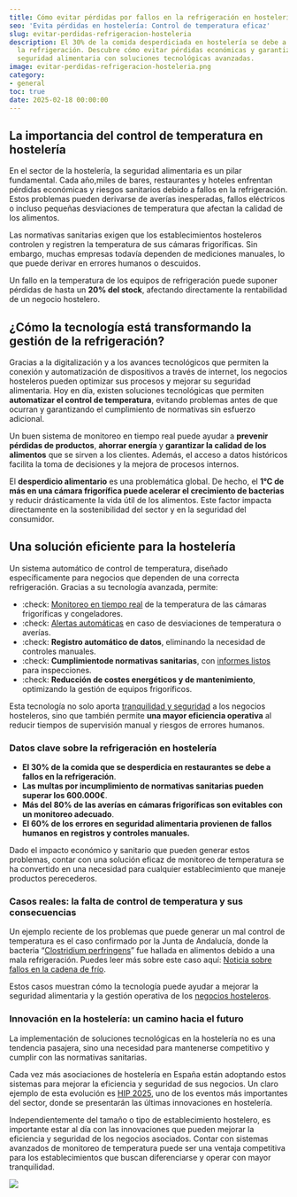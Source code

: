 ```yaml
---
title: Cómo evitar pérdidas por fallos en la refrigeración en hostelería
seo: 'Evita pérdidas en hostelería: Control de temperatura eficaz'
slug: evitar-perdidas-refrigeracion-hosteleria
description: El 30% de la comida desperdiciada en hostelería se debe a fallos en
  la refrigeración. Descubre cómo evitar pérdidas económicas y garantizar la
  seguridad alimentaria con soluciones tecnológicas avanzadas.
image: evitar-perdidas-refrigeracion-hosteleria.png
category:
- general
toc: true
date: 2025-02-18 00:00:00
---
```

## La importancia del control de temperatura en hostelería

En el sector de la hostelería, la seguridad alimentaria es un pilar fundamental. Cada año,miles de bares, restaurantes y hoteles enfrentan pérdidas económicas y riesgos sanitarios debido a fallos en la refrigeración. Estos problemas pueden derivarse de averías inesperadas, fallos eléctricos o incluso pequeñas desviaciones de temperatura que afectan la calidad de los alimentos.

Las normativas sanitarias exigen que los establecimientos hosteleros controlen y registren la temperatura de sus cámaras frigoríficas. Sin embargo, muchas empresas todavía dependen de mediciones manuales, lo que puede derivar en errores humanos o descuidos.

Un fallo en la temperatura de los equipos de refrigeración puede suponer pérdidas de hasta un **20% del stock**, afectando directamente la rentabilidad de un negocio hostelero.

## ¿Cómo la tecnología está transformando la gestión de la refrigeración?

Gracias a la digitalización y a los avances tecnológicos que permiten la conexión y automatización de dispositivos a través de internet, los negocios hosteleros pueden optimizar sus procesos y mejorar su seguridad alimentaria. Hoy en día, existen soluciones tecnológicas que permiten **automatizar el control de temperatura**, evitando problemas antes de que ocurran y garantizando el cumplimiento de normativas sin esfuerzo adicional.

Un buen sistema de monitoreo en tiempo real puede ayudar a **prevenir pérdidas de productos**, **ahorrar energía** y **garantizar la calidad de los
alimentos** que se sirven a los clientes. Además, el acceso a datos
históricos facilita la toma de decisiones y la mejora de procesos internos.

El **desperdicio alimentario** es una problemática global. De hecho, el **1°C de más en una cámara frigorífica puede acelerar el crecimiento de bacterias** y reducir drásticamente la vida útil de los alimentos. Este factor impacta directamente en la sostenibilidad del sector y en la seguridad del consumidor.

## Una solución eficiente para la hostelería

Un sistema automático de control de temperatura, diseñado específicamente para negocios que dependen de una correcta refrigeración. Gracias a su tecnología avanzada, permite:

- :check: [Monitoreo en tiempo real](/#control) de la temperatura de las cámaras frigoríficas y congeladores.
- :check: [Alertas automáticas](/#tranquilidad) en caso de desviaciones de temperatura o averías.
- :check: **Registro automático de datos**, eliminando la necesidad de controles manuales. 
- :check: **Cumplimientode normativas sanitarias**, con [informes listos](/catalogo-sensor-de-temperatura-receptor/#informes) para inspecciones. 
- :check: **Reducción de costes energéticos y de mantenimiento**, optimizando la gestión de equipos frigoríficos.

Esta tecnología no solo aporta [tranquilidad y seguridad](/#para-ti) a los negocios hosteleros, sino que también permite **una mayor eficiencia operativa** al reducir tiempos de supervisión manual y riesgos de errores humanos.

### Datos clave sobre la refrigeración en hostelería

- **El 30% de la comida que se desperdicia en restaurantes se debe a fallos en la refrigeración**.
- **Las multas por incumplimiento de normativas sanitarias pueden superar los 600.000€**.
- **Más del 80% de las averías en cámaras frigoríficas son evitables con un monitoreo adecuado**.
- **El 60% de los errores en seguridad alimentaria provienen de fallos humanos** **en registros y controles manuales.**

Dado el impacto económico y sanitario que pueden generar estos problemas, contar con una solución eficaz de monitoreo de temperatura se ha convertido en una necesidad para cualquier establecimiento que maneje productos perecederos.

### Casos reales: la falta de control de temperatura y sus consecuencias

Un ejemplo reciente de los problemas que puede generar un mal control de temperatura es el caso confirmado por la Junta de Andalucía, donde la bacteria “[Clostridium perfringens](https://www.saludcastillayleon.es/es/seguridadalimentaria/datos-claves-prevencion-riesgos-microbiologicos/intoxicaciones/clostridium-perfringens)”  fue hallada en alimentos debido a una mala refrigeración. Puedes leer más sobre este caso aquí: [Noticia sobre fallos en la cadena de frío](https://www.lavanguardia.com/comer/expres/20250122/10308074/junta-andalucia-confirma-bacteria-clostridium-perfringens-montaditos-pringa-taberna-sacristia-pmv.html).

Estos casos muestran cómo la tecnología puede ayudar a mejorar la seguridad alimentaria y la gestión operativa de los [negocios hosteleros](/catalogo-sensor-de-temperatura-receptor/#clientes).

### Innovación en la hostelería: un camino hacia el futuro

La implementación de soluciones tecnológicas en la hostelería no es una tendencia pasajera, sino una necesidad para mantenerse competitivo y cumplir con las normativas sanitarias.

Cada vez más asociaciones de hostelería en España están adoptando estos sistemas para mejorar la eficiencia y seguridad de sus negocios. Un claro ejemplo de esta evolución es [HIP 2025](https://www.expohip.com/expohip/), uno de los eventos más importantes del sector, donde se presentarán las últimas innovaciones en hostelería. 

Independientemente del tamaño o tipo de establecimiento hostelero, es importante estar al día con las innovaciones que pueden mejorar la eficiencia y seguridad de los negocios asociados. Contar con sistemas avanzados de monitoreo de temperatura puede ser una ventaja competitiva para los establecimientos que buscan diferenciarse y operar con mayor tranquilidad.





![](/blog/0-grados-preocupaciones-sistema-control-camaras-frigorificas.webp)



